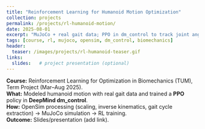 ```yaml
---
title: "Reinforcement Learning for Humanoid Motion Optimization"
collection: projects
permalink: /projects/rl-humanoid-motion/
date: 2025-08-01
excerpt: "MuJoCo + real gait data; PPO in dm_control to track joint angles, maintain posture, and minimize control effort."
tags: [course, rl, mujoco, opensim, dm_control, biomechanics]
header:
  teaser: /images/projects/rl-humanoid-teaser.gif
links:
  slides:   # project presentation (optional)
---
```


**Course:** Reinforcement Learning for Optimization in Biomechanics (TUM), Term Project (Mar–Aug 2025).  
**What:** Modeled humanoid motion with real gait data and trained a **PPO** policy in **DeepMind dm_control**.  
**How:** OpenSim processing (scaling, inverse kinematics, gait cycle extraction) → MuJoCo simulation → RL training.  
**Outcome:** Slides/presentation (add link).
